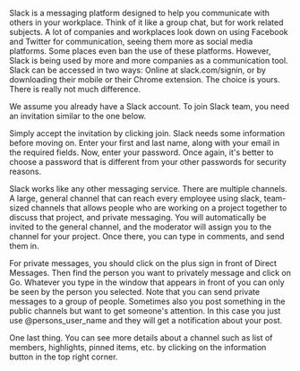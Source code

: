 Slack is a messaging platform designed to help you communicate with others in your workplace. Think of it like a group chat, but for work related subjects. A lot of companies and workplaces look down on using Facebook and Twitter for communication, seeing them more as social media platforms. Some places even ban the use of these platforms. However, Slack is being used by more and more companies as a communication tool. Slack can be accessed in two ways: Online at slack.com/signin, or by downloading their mobile or their Chrome extension. The choice is yours. There is really not much difference.

We assume you already have a Slack account. To join Slack team, you need an invitation similar to the one below.

Simply accept the invitation by clicking join. Slack needs some information before moving on. Enter your first and last name, along with your email in the required fields. Now, enter your password. Once again, it's better to choose a password that is different from your other passwords for security reasons. 
 
Slack works like any other messaging service. There are multiple channels. A large, general channel that can reach every employee using slack, team-sized channels that allows people who are working on a project together to discuss that project, and private messaging. You will automatically be invited to the general channel, and the moderator will assign you to the channel for your project. Once there, you can type in comments, and send them in.
 
For private messages, you should click on the plus sign in front of Direct Messages. Then find the person you want to privately message and click on Go. Whatever you type in the window that appears in front of you can only be seen by the person you selected. Note that you can send private messages to a group of people. Sometimes also you post something in the public channels but want to get someone's attention. In this case you just use @persons_user_name and they will get a notification about your post.

One last thing. You can see more details about a channel such as list of members, highlights, pinned items, etc. by clicking on the information button in the top right corner.
